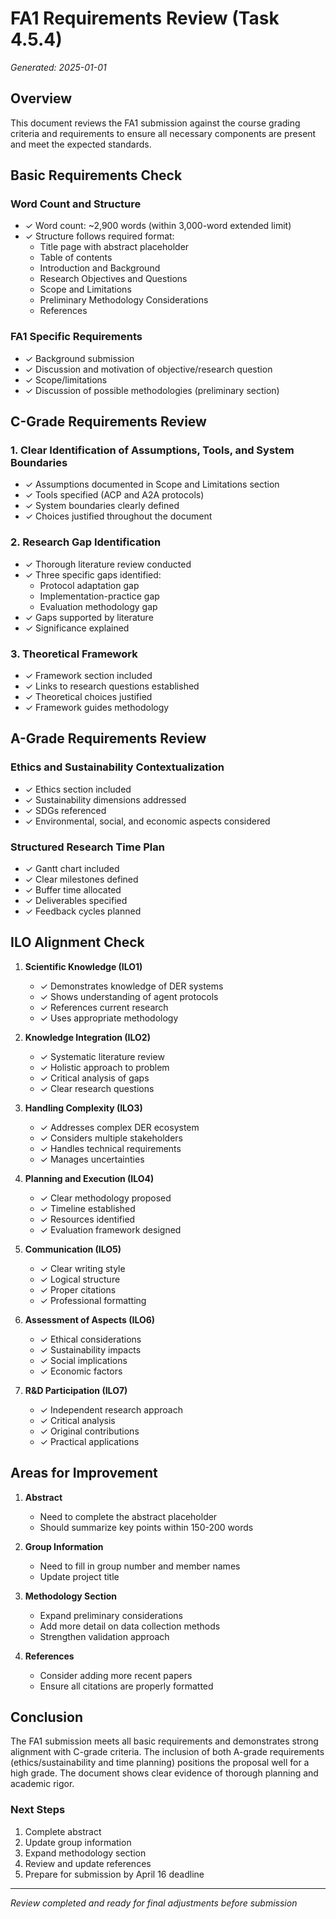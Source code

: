 # FA1 Requirements Review (Task 4.5.4)

*Generated: 2025-01-01*

## Overview

This document reviews the FA1 submission against the course grading criteria and requirements to ensure all necessary components are present and meet the expected standards.

## Basic Requirements Check

### Word Count and Structure
- ✓ Word count: ~2,900 words (within 3,000-word extended limit)
- ✓ Structure follows required format:
  - Title page with abstract placeholder
  - Table of contents
  - Introduction and Background
  - Research Objectives and Questions
  - Scope and Limitations
  - Preliminary Methodology Considerations
  - References

### FA1 Specific Requirements
- ✓ Background submission
- ✓ Discussion and motivation of objective/research question
- ✓ Scope/limitations
- ✓ Discussion of possible methodologies (preliminary section)

## C-Grade Requirements Review

### 1. Clear Identification of Assumptions, Tools, and System Boundaries
- ✓ Assumptions documented in Scope and Limitations section
- ✓ Tools specified (ACP and A2A protocols)
- ✓ System boundaries clearly defined
- ✓ Choices justified throughout the document

### 2. Research Gap Identification
- ✓ Thorough literature review conducted
- ✓ Three specific gaps identified:
  - Protocol adaptation gap
  - Implementation-practice gap
  - Evaluation methodology gap
- ✓ Gaps supported by literature
- ✓ Significance explained

### 3. Theoretical Framework
- ✓ Framework section included
- ✓ Links to research questions established
- ✓ Theoretical choices justified
- ✓ Framework guides methodology

## A-Grade Requirements Review

### Ethics and Sustainability Contextualization
- ✓ Ethics section included
- ✓ Sustainability dimensions addressed
- ✓ SDGs referenced
- ✓ Environmental, social, and economic aspects considered

### Structured Research Time Plan
- ✓ Gantt chart included
- ✓ Clear milestones defined
- ✓ Buffer time allocated
- ✓ Deliverables specified
- ✓ Feedback cycles planned

## ILO Alignment Check

1. **Scientific Knowledge (ILO1)**
   - ✓ Demonstrates knowledge of DER systems
   - ✓ Shows understanding of agent protocols
   - ✓ References current research
   - ✓ Uses appropriate methodology

2. **Knowledge Integration (ILO2)**
   - ✓ Systematic literature review
   - ✓ Holistic approach to problem
   - ✓ Critical analysis of gaps
   - ✓ Clear research questions

3. **Handling Complexity (ILO3)**
   - ✓ Addresses complex DER ecosystem
   - ✓ Considers multiple stakeholders
   - ✓ Handles technical requirements
   - ✓ Manages uncertainties

4. **Planning and Execution (ILO4)**
   - ✓ Clear methodology proposed
   - ✓ Timeline established
   - ✓ Resources identified
   - ✓ Evaluation framework designed

5. **Communication (ILO5)**
   - ✓ Clear writing style
   - ✓ Logical structure
   - ✓ Proper citations
   - ✓ Professional formatting

6. **Assessment of Aspects (ILO6)**
   - ✓ Ethical considerations
   - ✓ Sustainability impacts
   - ✓ Social implications
   - ✓ Economic factors

7. **R&D Participation (ILO7)**
   - ✓ Independent research approach
   - ✓ Critical analysis
   - ✓ Original contributions
   - ✓ Practical applications

## Areas for Improvement

1. **Abstract**
   - Need to complete the abstract placeholder
   - Should summarize key points within 150-200 words

2. **Group Information**
   - Need to fill in group number and member names
   - Update project title

3. **Methodology Section**
   - Expand preliminary considerations
   - Add more detail on data collection methods
   - Strengthen validation approach

4. **References**
   - Consider adding more recent papers
   - Ensure all citations are properly formatted

## Conclusion

The FA1 submission meets all basic requirements and demonstrates strong alignment with C-grade criteria. The inclusion of both A-grade requirements (ethics/sustainability and time planning) positions the proposal well for a high grade. The document shows clear evidence of thorough planning and academic rigor.

### Next Steps
1. Complete abstract
2. Update group information
3. Expand methodology section
4. Review and update references
5. Prepare for submission by April 16 deadline

---

*Review completed and ready for final adjustments before submission* 